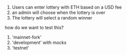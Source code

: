 1. Users can enter lottery with ETH based on a USD fee
2. an admin will choose when the lottery is over 
3. The lottery will select a random winner

how do we want to test this?

1. 'mainnet-fork'
2. 'development' with mocks
3. 'testnet' 